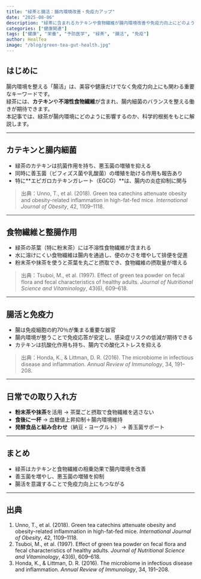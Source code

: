 ```yaml
---
title: "緑茶と腸活：腸内環境改善・免疫力アップ"
date: "2025-08-06"
description: "緑茶に含まれるカテキンや食物繊維が腸内環境改善や免疫力向上にどのように役立つのかを、科学的根拠とともに解説します。"
categories: ["健康関連"]
tags: ["健康", "栄養", "予防医学", "緑茶", "腸活", "免疫"]
author: HealTea
image: "/blog/green-tea-gut-health.jpg"
---
```


## はじめに

腸内環境を整える「腸活」は、美容や健康だけでなく免疫力向上にも関わる重要なキーワードです。  
緑茶には、**カテキン**や**不溶性食物繊維**が含まれ、腸内細菌のバランスを整える働きが期待できます。  
本記事では、緑茶が腸内環境にどのように影響するのか、科学的根拠をもとに解説します。

---

## カテキンと腸内細菌

- 緑茶のカテキンは抗菌作用を持ち、悪玉菌の増殖を抑える
- 同時に善玉菌（ビフィズス菌や乳酸菌）の増殖を助ける作用も報告あり
- 特に**エピガロカテキンガレート（EGCG）**は、腸内の炎症抑制に関与

> 出典：Unno, T., et al. (2018). Green tea catechins attenuate obesity and obesity-related inflammation in high-fat-fed mice. *International Journal of Obesity*, 42, 1109–1118.

---

## 食物繊維と整腸作用

- 緑茶の茶葉（特に粉末茶）には不溶性食物繊維が含まれる
- 水に溶けにくい食物繊維は腸内を通過し、便のかさを増やして排便を促進
- 粉末茶や抹茶を使うと茶葉を丸ごと摂取でき、食物繊維の摂取量が増える

> 出典：Tsuboi, M., et al. (1997). Effect of green tea powder on fecal flora and fecal characteristics of healthy adults. *Journal of Nutritional Science and Vitaminology*, 43(6), 609–618.

---

## 腸活と免疫力

- 腸は免疫細胞の約70％が集まる重要な器官
- 腸内環境が整うことで免疫応答が安定し、感染症リスクの低減が期待できる
- カテキンは抗酸化作用も持ち、腸内での酸化ストレスを抑える

> 出典：Honda, K., & Littman, D. R. (2016). The microbiome in infectious disease and inflammation. *Annual Review of Immunology*, 34, 191–208.

---

## 日常での取り入れ方

- **粉末茶や抹茶**を活用 → 茶葉ごと摂取で食物繊維を逃さない
- **食後に一杯** → 血糖値上昇抑制＋腸内環境維持
- **発酵食品と組み合わせ**（納豆・ヨーグルト） → 善玉菌サポート

---

## まとめ

- 緑茶はカテキンと食物繊維の相乗効果で腸内環境を改善
- 善玉菌を増やし、悪玉菌の増殖を抑制
- 腸活を意識することで免疫力向上にもつながる

---

## 出典
1. Unno, T., et al. (2018). Green tea catechins attenuate obesity and obesity-related inflammation in high-fat-fed mice. *International Journal of Obesity*, 42, 1109–1118.  
2. Tsuboi, M., et al. (1997). Effect of green tea powder on fecal flora and fecal characteristics of healthy adults. *Journal of Nutritional Science and Vitaminology*, 43(6), 609–618.  
3. Honda, K., & Littman, D. R. (2016). The microbiome in infectious disease and inflammation. *Annual Review of Immunology*, 34, 191–208.  

